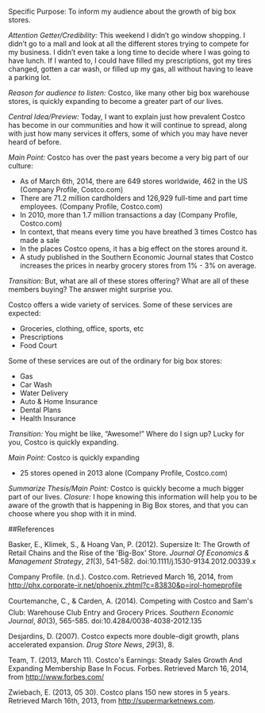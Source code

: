 Specific Purpose: To inform my audience about the growth of big box stores.

*Attention Getter/Credibility:* This weekend I didn’t go window shopping. I didn’t go to a mall and look at all the different stores trying to compete for my business. I didn’t even take a long time to decide where I was going to have lunch. If I wanted to, I could have filled my prescriptions, got my tires changed, gotten a car wash, or filled up my gas, all without having to leave a parking lot.   

*Reason for audience to listen:* Costco, like many other big box warehouse stores, is quickly expanding to become a greater part of our lives.   

*Central Idea/Preview:* Today, I want to explain just how prevalent Costco has become in our communities and how it will continue to spread, along with just how many services it offers, some of which you may have never heard of before.

*Main Point:* Costco has over the past years become a very big part of our culture:
* As of March 6th, 2014, there are 649 stores worldwide, 462 in the US (Company Profile, Costco.com)
* There are 71.2 million cardholders and 126,929 full-time and part time employees. (Company Profile, Costco.com)
* In 2010, more than 1.7 million transactions a day (Company Profile, Costco.com)
* In context, that means every time you have breathed 3 times Costco has made a sale
* In the places Costco opens, it has a big effect on the stores around it.
* A study published in the Southern Economic Journal states that Costco increases the prices in nearby grocery stores from 1% - 3% on average.

*Transition:* But, what are all of these stores offering? What are all of these members buying? The answer might surprise you.

Costco offers a wide variety of services. Some of these services are expected:
* Groceries, clothing, office, sports, etc
* Prescriptions
* Food Court

Some of these services are out of the ordinary for big box stores:
* Gas
* Car Wash
* Water Delivery
* Auto & Home Insurance
* Dental Plans
* Health Insurance

*Transition:* You might be like, “Awesome!” Where do I sign up? Lucky for you, Costco is quickly expanding.

*Main Point:* Costco is quickly expanding
* 25 stores opened in 2013 alone (Company Profile, Costco.com)

*Summarize Thesis/Main Point:* Costco is quickly become a much bigger part of our lives. 
*Closure:* I hope knowing this information will help you to be aware of the growth that is happening in Big Box stores, and that you can choose where you shop with it in mind.

##References

Basker, E., Klimek, S., & Hoang Van, P. (2012). Supersize It: The Growth of Retail Chains and the Rise of the 'Big-Box' Store. *Journal Of Economics & Management Strategy*, *21*(3), 541-582. doi:10.1111/j.1530-9134.2012.00339.x

Company Profile. (n.d.). Costco.com. Retrieved March 16, 2014, from http://phx.corporate-ir.net/phoenix.zhtml?c=83830&p=irol-homeprofile

Courtemanche, C., & Carden, A. (2014). Competing with Costco and Sam's Club: Warehouse Club Entry and Grocery Prices. *Southern Economic Journal*, *80*(3), 565-585. doi:10.4284/0038-4038-2012.135

Desjardins, D. (2007). Costco expects more double-digit growth, plans accelerated expansion. *Drug Store News*, *29*(3), 8.

Team, T. (2013, March 11). Costco's Earnings: Steady Sales Growth And Expanding Membership Base In Focus. Forbes. Retrieved March 16, 2014, from http://www.forbes.com/

Zwiebach, E. (2013, 05 30). Costco plans 150 new stores in 5 years. Retrieved March 16th, 2013, from http://supermarketnews.com.
